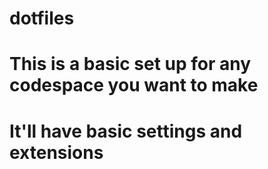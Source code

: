 # dotfiles
# This is a basic set up for any codespace you want to make
# It'll have basic settings and extensions